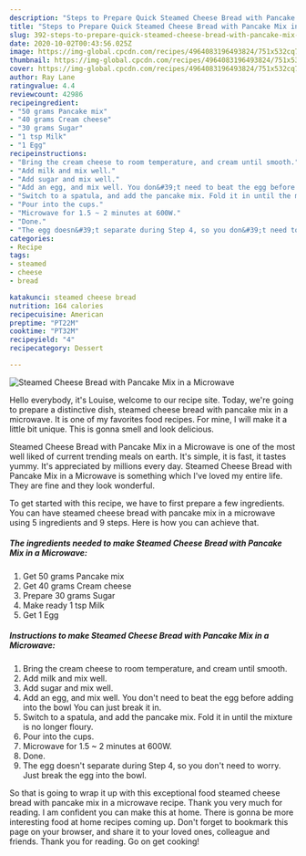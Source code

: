 ```yaml
---
description: "Steps to Prepare Quick Steamed Cheese Bread with Pancake Mix in a Microwave"
title: "Steps to Prepare Quick Steamed Cheese Bread with Pancake Mix in a Microwave"
slug: 392-steps-to-prepare-quick-steamed-cheese-bread-with-pancake-mix-in-a-microwave
date: 2020-10-02T00:43:56.025Z
image: https://img-global.cpcdn.com/recipes/4964083196493824/751x532cq70/steamed-cheese-bread-with-pancake-mix-in-a-microwave-recipe-main-photo.jpg
thumbnail: https://img-global.cpcdn.com/recipes/4964083196493824/751x532cq70/steamed-cheese-bread-with-pancake-mix-in-a-microwave-recipe-main-photo.jpg
cover: https://img-global.cpcdn.com/recipes/4964083196493824/751x532cq70/steamed-cheese-bread-with-pancake-mix-in-a-microwave-recipe-main-photo.jpg
author: Ray Lane
ratingvalue: 4.4
reviewcount: 42986
recipeingredient:
- "50 grams Pancake mix"
- "40 grams Cream cheese"
- "30 grams Sugar"
- "1 tsp Milk"
- "1 Egg"
recipeinstructions:
- "Bring the cream cheese to room temperature, and cream until smooth."
- "Add milk and mix well."
- "Add sugar and mix well."
- "Add an egg, and mix well. You don&#39;t need to beat the egg before adding into the bowl You can just break it in."
- "Switch to a spatula, and add the pancake mix. Fold it in until the mixture is no longer floury."
- "Pour into the cups."
- "Microwave for 1.5 ~ 2 minutes at 600W."
- "Done."
- "The egg doesn&#39;t separate during Step 4, so you don&#39;t need to worry. Just break the egg into the bowl."
categories:
- Recipe
tags:
- steamed
- cheese
- bread

katakunci: steamed cheese bread 
nutrition: 164 calories
recipecuisine: American
preptime: "PT22M"
cooktime: "PT32M"
recipeyield: "4"
recipecategory: Dessert

---
```



![Steamed Cheese Bread with Pancake Mix in a Microwave](https://img-global.cpcdn.com/recipes/4964083196493824/751x532cq70/steamed-cheese-bread-with-pancake-mix-in-a-microwave-recipe-main-photo.jpg)

Hello everybody, it's Louise, welcome to our recipe site. Today, we're going to prepare a distinctive dish, steamed cheese bread with pancake mix in a microwave. It is one of my favorites food recipes. For mine, I will make it a little bit unique. This is gonna smell and look delicious.

Steamed Cheese Bread with Pancake Mix in a Microwave is one of the most well liked of current trending meals on earth. It's simple, it is fast, it tastes yummy. It's appreciated by millions every day. Steamed Cheese Bread with Pancake Mix in a Microwave is something which I've loved my entire life. They are fine and they look wonderful.




To get started with this recipe, we have to first prepare a few ingredients. You can have steamed cheese bread with pancake mix in a microwave using 5 ingredients and 9 steps. Here is how you can achieve that.

<!--inarticleads1-->

##### The ingredients needed to make Steamed Cheese Bread with Pancake Mix in a Microwave:

1. Get 50 grams Pancake mix
1. Get 40 grams Cream cheese
1. Prepare 30 grams Sugar
1. Make ready 1 tsp Milk
1. Get 1 Egg




<!--inarticleads2-->

##### Instructions to make Steamed Cheese Bread with Pancake Mix in a Microwave:

1. Bring the cream cheese to room temperature, and cream until smooth.
1. Add milk and mix well.
1. Add sugar and mix well.
1. Add an egg, and mix well. You don&#39;t need to beat the egg before adding into the bowl You can just break it in.
1. Switch to a spatula, and add the pancake mix. Fold it in until the mixture is no longer floury.
1. Pour into the cups.
1. Microwave for 1.5 ~ 2 minutes at 600W.
1. Done.
1. The egg doesn&#39;t separate during Step 4, so you don&#39;t need to worry. Just break the egg into the bowl.




So that is going to wrap it up with this exceptional food steamed cheese bread with pancake mix in a microwave recipe. Thank you very much for reading. I am confident you can make this at home. There is gonna be more interesting food at home recipes coming up. Don't forget to bookmark this page on your browser, and share it to your loved ones, colleague and friends. Thank you for reading. Go on get cooking!
